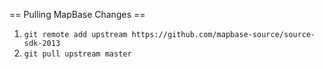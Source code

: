 == Pulling MapBase Changes ==

1. ``git remote add upstream https://github.com/mapbase-source/source-sdk-2013``
2. ``git pull upstream master``